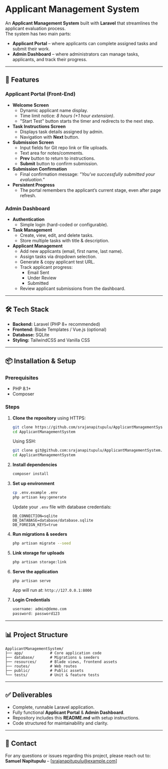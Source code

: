 # Applicant Management System

An **Applicant Management System** built with **Laravel** that streamlines the applicant evaluation process.  
The system has two main parts:  

- **Applicant Portal** – where applicants can complete assigned tasks and submit their work.  
- **Admin Dashboard** – where administrators can manage tasks, applicants, and track their progress.  

---

## 🚀 Features

### Applicant Portal (Front-End)
- **Welcome Screen**
  - Dynamic applicant name display.
  - Time limit notice: *8 hours (+1 hour extension)*.
  - "Start Test" button starts the timer and redirects to the next step.
- **Task Instructions Screen**
  - Displays task details assigned by admin.
  - Navigation with **Next** button.
- **Submission Screen**
  - Input fields for Git repo link or file uploads.
  - Text area for notes/comments.
  - **Prev** button to return to instructions.
  - **Submit** button to confirm submission.
- **Submission Confirmation**
  - Final confirmation message: *"You've successfully submitted your evaluation."*
- **Persistent Progress**
  - The portal remembers the applicant’s current stage, even after page refresh.

### Admin Dashboard
- **Authentication**
  - Simple login (hard-coded or configurable).
- **Task Management**
  - Create, view, edit, and delete tasks.
  - Store multiple tasks with title & description.
- **Applicant Management**
  - Add new applicants (email, first name, last name).
  - Assign tasks via dropdown selection.
  - Generate & copy applicant test URL.
  - Track applicant progress:
    - Email Sent
    - Under Review
    - Submitted
  - Review applicant submissions from the dashboard.

---

## 🛠️ Tech Stack
- **Backend:** Laravel (PHP 8+ recommended)  
- **Frontend:** Blade Templates / Vue.js (optional)  
- **Database:** SQLite
- **Styling:** TailwindCSS and Vanilla CSS

---

## 📦 Installation & Setup

### Prerequisites
- PHP 8.1+  
- Composer  

### Steps
1. **Clone the repository**
   using HTTPS:
   ```bash
   git clone https://github.com/srajanapitupulu/ApplicantManagementSystem.git
   cd ApplicantManagementSystem
   ```

   Using SSH:
   ```bash
   git clone git@github.com:srajanapitupulu/ApplicantManagementSystem.git
   cd ApplicantManagementSystem
   ```

2. **Install dependencies**
   ```bash
   composer install
   ```

3. **Set up environment**
   ```bash
   cp .env.example .env
   php artisan key:generate
   ```

   Update your `.env` file with database credentials:
   ```env
   DB_CONNECTION=sqlite
   DB_DATABASE=database/database.sqlite
   DB_FOREIGN_KEYS=true
   ```

4. **Run migrations & seeders**
   ```bash
   php artisan migrate --seed
   ```

5. **Link storage for uploads**
   ```bash
   php artisan storage:link
   ```

6. **Serve the application**
   ```bash
   php artisan serve
   ```

   App will run at: `http://127.0.0.1:8000`

7. **Login Credentials**
   ```bash
   username: admin@demo.com
   password: password123
   ```
---

## 📊 Project Structure
```
ApplicantManagementSystem/
├── app/            # Core application code
├── database/       # Migrations & seeders
├── resources/      # Blade views, frontend assets
├── routes/         # Web routes
├── public/         # Public assets
└── tests/          # Unit & feature tests
```

---

## ✅ Deliverables
- Complete, runnable Laravel application.
- Fully functional **Applicant Portal** & **Admin Dashboard**.
- Repository includes this **README.md** with setup instructions.
- Code structured for maintainability and clarity.

---

## 📧 Contact
For any questions or issues regarding this project, please reach out to:  
**Samuel Napitupulu** – [srajanapitupulu@example.com]  
